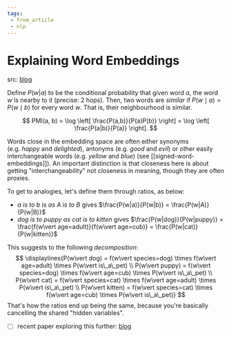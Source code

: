 ```yaml
---
tags:
 - from_article
 - nlp
---
```


# Explaining Word Embeddings

src: [blog](https://p.migdal.pl/2017/01/06/king-man-woman-queen-why.html)

Define $P(w|a)$ to be the conditional probability that given word $a$, the word $w$ is nearby to it (precise: 2 hops). Then, two words are *similar* if $P(w \mid a) = P(w \mid b)$ for every word $w$. That is, their neighbourhood is similar.

$$
PMI(a, b) = \log \left[ \frac{P(a,b)}{P(a)P(b)} \right] = \log \left[ \frac{P(a|b)}{P(a)} \right].
$$

Words close in the embedding space are often either synonyms (e.g. *happy* and *delighted*), antonyms (e.g. *good* and *evil*) or other easily interchangeable words (e.g. *yellow* and *blue*) (see [[signed-word-embeddings]]). An important distinction is that closeness here is about getting "interchangeability" not closeness in meaning, though they are often proxies.

 To get to analogies, let's define them through ratios, as below:

 - *a is to b is as A is to B* gives $\frac{P(w|a)}{P(w|b)} = \frac{P(w|A)}{P(w|B)}$
 - *dog is to puppy as cat is to kitten* gives $\frac{P(w|dog)}{P(w|puppy)} = \frac{f(w\vert age=adult)}{f(w\vert age=cub)} = \frac{P(w|cat)}{P(w|kitten)}$

This suggests to the following *decomposition*:
$$
\displaylines{P(w\vert dog) = f(w\vert species=dog) \times f(w\vert age=adult) \times P(w\vert is\_a\_pet) \\
P(w\vert puppy) = f(w\vert species=dog) \times f(w\vert age=cub) \times P(w\vert is\_a\_pet) \\
P(w\vert cat) = f(w\vert species=cat) \times f(w\vert age=adult) \times P(w\vert is\_a\_pet) \\
P(w\vert kitten) = f(w\vert species=cat) \times f(w\vert age=cub) \times P(w\vert is\_a\_pet)}
$$
That's how the ratios end up being the same, because you're basically cancelling the shared "hidden variables".

 - [ ] recent paper exploring this further: [blog](https://carl-allen.github.io/nlp/2019/07/01/explaining-analogies-explained.html)